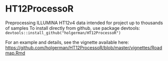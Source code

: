 # HT12ProcessoR
Preprocessing ILLUMINA HT12v4 data intended for project up to thousands of samples
To install directly from github, use package devtools:
`devtools::install_github("holgerman/HT12ProcessoR")`

For an example and details, see the vignette available here: https://github.com/holgerman/HT12ProcessoR/blob/master/vignettes/Roadmap.Rmd
